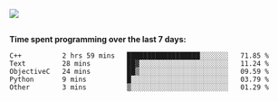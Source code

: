 [![](https://img.shields.io/badge/discord-jonatsp%234844-7289DA?logo=discord)](https://discord.com/users/239510668687048717)

##
**Time spent programming over the last 7 days:**
<!--START_SECTION:waka-->
```text
C++          2 hrs 59 mins   ██████████████████░░░░░░░   71.85 % 
Text         28 mins         ██▓░░░░░░░░░░░░░░░░░░░░░░   11.24 % 
ObjectiveC   24 mins         ██▒░░░░░░░░░░░░░░░░░░░░░░   09.59 % 
Python       9 mins          █░░░░░░░░░░░░░░░░░░░░░░░░   03.79 % 
Other        3 mins          ▒░░░░░░░░░░░░░░░░░░░░░░░░   01.29 % 
```
<!--END_SECTION:waka-->
##
